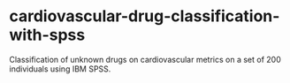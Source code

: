 # cardiovascular-drug-classification-with-spss
Classification of unknown drugs on cardiovascular metrics on a set of 200 individuals using IBM SPSS.
